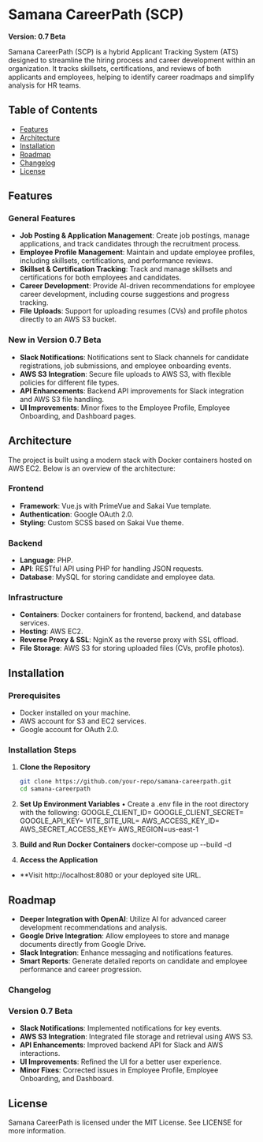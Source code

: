 # Samana CareerPath (SCP)

**Version: 0.7 Beta**

Samana CareerPath (SCP) is a hybrid Applicant Tracking System (ATS) designed to streamline the hiring process and career development within an organization. It tracks skillsets, certifications, and reviews of both applicants and employees, helping to identify career roadmaps and simplify analysis for HR teams.

## Table of Contents

- [Features](#features)
- [Architecture](#architecture)
- [Installation](#installation)
- [Roadmap](#roadmap)
- [Changelog](#changelog)
- [License](#license)

## Features

### General Features
- **Job Posting & Application Management**: Create job postings, manage applications, and track candidates through the recruitment process.
- **Employee Profile Management**: Maintain and update employee profiles, including skillsets, certifications, and performance reviews.
- **Skillset & Certification Tracking**: Track and manage skillsets and certifications for both employees and candidates.
- **Career Development**: Provide AI-driven recommendations for employee career development, including course suggestions and progress tracking.
- **File Uploads**: Support for uploading resumes (CVs) and profile photos directly to an AWS S3 bucket.

### New in Version 0.7 Beta
- **Slack Notifications**: Notifications sent to Slack channels for candidate registrations, job submissions, and employee onboarding events.
- **AWS S3 Integration**: Secure file uploads to AWS S3, with flexible policies for different file types.
- **API Enhancements**: Backend API improvements for Slack integration and AWS S3 file handling.
- **UI Improvements**: Minor fixes to the Employee Profile, Employee Onboarding, and Dashboard pages.

## Architecture

The project is built using a modern stack with Docker containers hosted on AWS EC2. Below is an overview of the architecture:

### Frontend
- **Framework**: Vue.js with PrimeVue and Sakai Vue template.
- **Authentication**: Google OAuth 2.0.
- **Styling**: Custom SCSS based on Sakai Vue theme.

### Backend
- **Language**: PHP.
- **API**: RESTful API using PHP for handling JSON requests.
- **Database**: MySQL for storing candidate and employee data.

### Infrastructure
- **Containers**: Docker containers for frontend, backend, and database services.
- **Hosting**: AWS EC2.
- **Reverse Proxy & SSL**: NginX as the reverse proxy with SSL offload.
- **File Storage**: AWS S3 for storing uploaded files (CVs, profile photos).

## Installation

### Prerequisites
- Docker installed on your machine.
- AWS account for S3 and EC2 services.
- Google account for OAuth 2.0.

### Installation Steps
1. **Clone the Repository**
   ```bash
   git clone https://github.com/your-repo/samana-careerpath.git
   cd samana-careerpath

2.	**Set Up Environment Variables**
•	Create a .env file in the root directory with the following:
GOOGLE_CLIENT_ID=<your-google-client-id>
GOOGLE_CLIENT_SECRET=<your-google-client-secret>
GOOGLE_API_KEY=<your-google-api-key>
VITE_SITE_URL=<your-site-url>
AWS_ACCESS_KEY_ID=<your-aws-access-key-id>
AWS_SECRET_ACCESS_KEY=<your-aws-secret-access-key>
AWS_REGION=us-east-1

3.	**Build and Run Docker Containers**
docker-compose up --build -d


4.	**Access the Application**
- **Visit http://localhost:8080 or your deployed site URL.

## Roadmap

- **Deeper Integration with OpenAI**: Utilize AI for advanced career development recommendations and analysis.
- **Google Drive Integration**: Allow employees to store and manage documents directly from Google Drive.
- **Slack Integration**: Enhance messaging and notifications features.
- **Smart Reports**: Generate detailed reports on candidate and employee performance and career progression.

### Changelog

### Version 0.7 Beta

- **Slack Notifications**: Implemented notifications for key events.
- **AWS S3 Integration**: Integrated file storage and retrieval using AWS S3.
- **API Enhancements**: Improved backend API for Slack and AWS interactions.
- **UI Improvements**: Refined the UI for a better user experience.
- **Minor Fixes**: Corrected issues in Employee Profile, Employee Onboarding, and Dashboard.

## License

Samana CareerPath is licensed under the MIT License. See LICENSE for more information.